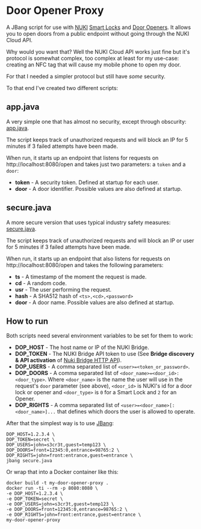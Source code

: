 # Door Opener Proxy

A JBang script for use with [NUKI](nukio.io) [Smart Locks](https://nuki.io/en/smart-lock/) and [Door Openers](https://nuki.io/en/opener/). It allows you to open doors from a public endpoint
without going through the NUKI Cloud API.

Why would you want that? Well the NUKI Cloud API works just fine
but it's protocol is somewhat complex, too complex at least for
my use-case: creating an NFC tag that will cause my mobile phone
to open my door.

For that I needed a simpler protocol but still have _some_ security.

To that end I've created two different scripts:

## app.java

A very simple one that has almost no security, except through obscurity: [app.java](./app.java).

The script keeps track of unauthorized requests and will block an IP for 5 minutes if 3 failed attempts have been made.

When run, it starts up an endpoint that listens for requests on http://localhost:8080/open and takes just two parameters: a `token` and a `door`:

- **token** - A security token. Defined at startup for each user.
- **door** - A door identifier. Possible values are also defined at startup.

## secure.java

A more secure version that uses typical industry safety measures: [secure.java](./secure.java).

The script keeps track of unauthorized requests and will block an IP or user for 5 minutes if 3 failed attempts have been made.

When run, it starts up an endpoint that also listens for requests on http://localhost:8080/open and takes the following parameters:

- **ts** - A timestamp of the moment the request is made.
- **cd** - A random code.
- **usr** - The user performing the request.
- **hash** - A SHA512 hash of `<ts>,<cd>,<password>`
- **door** - A door name. Possible values are also defined at startup.

## How to run

Both scripts need several environment variables to be set for them to work:

- **DOP_HOST** - The host name or IP of the NUKI Bridge.
- **DOP_TOKEN** - The NUKI Bridge API token to use (See **Bridge discovery & API activation** of [Nuki Bridge HTTP API](https://developer.nuki.io/page/nuki-bridge-http-api/4/)).
- **DOP_USERS** - A comma separated list of `<user>=<token_or_password>`.
- **DOP_DOORS** - A comma separated list of `<door_name>=<door_id>:<door_type>`. Where `<door_name>` is the name the user will use in the request's `door` parameter (see above), `<door_id>` is NUKI's id for a door lock or opener and `<door_type>` is `0` for a Smart Lock and `2` for an Opener.
- **DOP_RIGHTS** - A comma separated list of `<user>=<door_name>[:<door_name>]...` that defines which doors the user is allowed to operate.

After that the simplest way is to use [JBang](http://jbang.dev):

```
DOP_HOST=1.2.3.4 \
DOP_TOKEN=secret \
DOP_USERS=john=s3cr3t,guest=temp123 \
DOP_DOORS=front=12345:0,entrance=98765:2 \
DOP_RIGHTS=john=front:entrance,guest=entrance \
jbang secure.java
```

Or wrap that into a Docker container like this:

```
docker build -t my-door-opener-proxy .
docker run -ti --rm -p 8080:8080 \
-e DOP_HOST=1.2.3.4 \
-e DOP_TOKEN=secret \
-e DOP_USERS=john=s3cr3t,guest=temp123 \
-e DOP_DOORS=front=12345:0,entrance=98765:2 \
-e DOP_RIGHTS=john=front:entrance,guest=entrance \
my-door-opener-proxy
```
